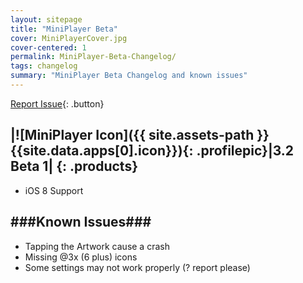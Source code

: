```yaml
---
layout: sitepage
title: "MiniPlayer Beta"
cover: MiniPlayerCover.jpg
cover-centered: 1
permalink: MiniPlayer-Beta-Changelog/
tags: changelog
summary: "MiniPlayer Beta Changelog and known issues"
---
```


<style>
.headerImageWrapper, footer, header{
    display:none;
}

</style>

[Report Issue](mailto:manzopower@icloud.com){: .button}

|![MiniPlayer Icon]({{ site.assets-path }}{{site.data.apps[0].icon}}){: .profilepic}|3.2 Beta 1|
{: .products}
---------------

- iOS 8 Support

###Known Issues###
-----------

- Tapping the Artwork cause a crash
- Missing @3x (6 plus) icons
- Some settings may not work properly (? report please)
